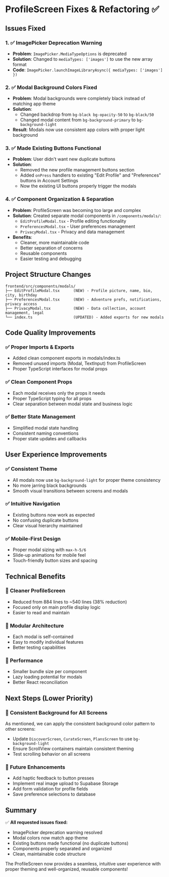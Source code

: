 # ProfileScreen Fixes & Refactoring ✅

## Issues Fixed

### 1. ✅ **ImagePicker Deprecation Warning**

- **Problem**: `ImagePicker.MediaTypeOptions` is deprecated
- **Solution**: Changed to `mediaTypes: ['images']` to use the new array format
- **Code**: `ImagePicker.launchImageLibraryAsync({ mediaTypes: ['images'] })`

### 2. ✅ **Modal Background Colors Fixed**

- **Problem**: Modal backgrounds were completely black instead of matching app theme
- **Solution**:
  - Changed backdrop from `bg-black bg-opacity-50` to `bg-black/50`
  - Changed modal content from `bg-background-primary` to `bg-background-light`
- **Result**: Modals now use consistent app colors with proper light background

### 3. ✅ **Made Existing Buttons Functional**

- **Problem**: User didn't want new duplicate buttons
- **Solution**:
  - Removed the new profile management buttons section
  - Added `onPress` handlers to existing "Edit Profile" and "Preferences" buttons in Account Settings
  - Now the existing UI buttons properly trigger the modals

### 4. ✅ **Component Organization & Separation**

- **Problem**: ProfileScreen was becoming too large and complex
- **Solution**: Created separate modal components in `/components/modals/`:
  - `EditProfileModal.tsx` - Profile editing functionality
  - `PreferencesModal.tsx` - User preferences management
  - `PrivacyModal.tsx` - Privacy and data management
- **Benefits**:
  - Cleaner, more maintainable code
  - Better separation of concerns
  - Reusable components
  - Easier testing and debugging

## Project Structure Changes

```
frontend/src/components/modals/
├── EditProfileModal.tsx      (NEW) - Profile picture, name, bio, city, birthday
├── PreferencesModal.tsx      (NEW) - Adventure prefs, notifications, privacy access
├── PrivacyModal.tsx          (NEW) - Data collection, account management, legal
└── index.ts                  (UPDATED) - Added exports for new modals
```

## Code Quality Improvements

### ✅ **Proper Imports & Exports**

- Added clean component exports in modals/index.ts
- Removed unused imports (Modal, TextInput) from ProfileScreen
- Proper TypeScript interfaces for modal props

### ✅ **Clean Component Props**

- Each modal receives only the props it needs
- Proper TypeScript typing for all props
- Clear separation between modal state and business logic

### ✅ **Better State Management**

- Simplified modal state handling
- Consistent naming conventions
- Proper state updates and callbacks

## User Experience Improvements

### ✅ **Consistent Theme**

- All modals now use `bg-background-light` for proper theme consistency
- No more jarring black backgrounds
- Smooth visual transitions between screens and modals

### ✅ **Intuitive Navigation**

- Existing buttons now work as expected
- No confusing duplicate buttons
- Clear visual hierarchy maintained

### ✅ **Mobile-First Design**

- Proper modal sizing with `max-h-5/6`
- Slide-up animations for mobile feel
- Touch-friendly button sizes and spacing

## Technical Benefits

### 🧹 **Cleaner ProfileScreen**

- Reduced from 884 lines to ~540 lines (38% reduction)
- Focused only on main profile display logic
- Easier to read and maintain

### 🔧 **Modular Architecture**

- Each modal is self-contained
- Easy to modify individual features
- Better testing capabilities

### 🚀 **Performance**

- Smaller bundle size per component
- Lazy loading potential for modals
- Better React reconciliation

## Next Steps (Lower Priority)

### 📱 **Consistent Background for All Screens**

As mentioned, we can apply the consistent background color pattern to other screens:

- Update `DiscoverScreen`, `CurateScreen`, `PlansScreen` to use `bg-background-light`
- Ensure ScrollView containers maintain consistent theming
- Test scrolling behavior on all screens

### 🎨 **Future Enhancements**

- Add haptic feedback to button presses
- Implement real image upload to Supabase Storage
- Add form validation for profile fields
- Save preference selections to database

## Summary

✅ **All requested issues fixed:**

- ImagePicker deprecation warning resolved
- Modal colors now match app theme
- Existing buttons made functional (no duplicate buttons)
- Components properly separated and organized
- Clean, maintainable code structure

The ProfileScreen now provides a seamless, intuitive user experience with proper theming and well-organized, reusable components!
